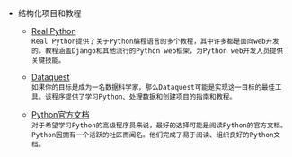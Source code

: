 + 结构化项目和教程
   + [Real Python](https://realpython.com/)   
   ```Real Python提供了关于Python编程语言的多个教程，其中许多都是面向web开发的。教程涵盖Django和其他流行的Python web框架，为Python web开发人员提供关键技能。```

   + [Dataquest](https://www.dataquest.io/)   
   ```如果你的目标是成为一名数据科学家，那么Dataquest可能是实现这一目标的最佳工具。该程序提供了学习Python、处理数据和创建项目的指南和教程。```

   + [Python官方文档](https://docs.python.org/3/)   
   ```对于希望学习Python的高级程序员来说，最好的选择可能是阅读Python的官方文档。Python因拥有一个活跃的社区而闻名。他们完成了易于阅读、组织良好的Python文档。```
